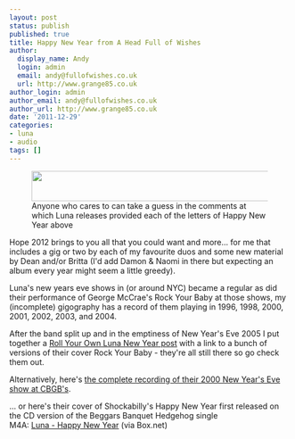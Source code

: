 ```yaml
---
layout: post
status: publish
published: true
title: Happy New Year from A Head Full of Wishes
author:
  display_name: Andy
  login: admin
  email: andy@fullofwishes.co.uk
  url: http://www.grange85.co.uk
author_login: admin
author_email: andy@fullofwishes.co.uk
author_url: http://www.grange85.co.uk
date: '2011-12-29'
categories:
- luna
- audio
tags: []
---
```

<p><figure class="aligncenter"><img src="https://www.fullofwishes.co.uk/wp/wp-content/uploads/2011/12/happy-new-year.jpg" alt="" title="happy-new-year" width="550" height="54" class="aligncenter size-full wp-image-2290" /><figcaption class="caption-text">Anyone who cares to can take a guess in the comments at which Luna releases provided each of the letters of Happy New Year above</figcaption></figure></p>

<p>Hope 2012 brings to you all that you could want and more... for me that includes a gig or two by each of my favourite duos and some new material by Dean and/or Britta (I'd add Damon & Naomi in there but expecting an album every year might seem a little greedy).</p>
<p>Luna's new years eve shows in (or around NYC) became a regular as did their performance of George McCrae's Rock Your Baby at those shows, my (incomplete) gigography has a record of them playing in 1996, 1998, 2000, 2001, 2002, 2003, and 2004.</p>
<p>After the band split up and in the emptiness of New Year's Eve 2005 I put together a <a href="/2005/12/01/audio-roll-your-own-luna-new-year/">Roll Your Own Luna New Year post</a> with a link to a bunch of versions of their cover Rock Your Baby - they're all still there so go check them out.</p>
<p>Alternatively, here's <a href="http://www.mediafire.com/?0mu1tpy221s0r1c">the complete recording of their 2000 New Year's Eve show at CBGB's</a>.</p>
<p>... or here's their cover of Shockabilly's Happy New Year first released on the CD version of the Beggars Banquet Hedgehog single<br />
M4A: <a href="http://www.box.com/s/7rlfp9lkoxl7agx01dcx">Luna - Happy New Year</a> (via Box.net)</p>
